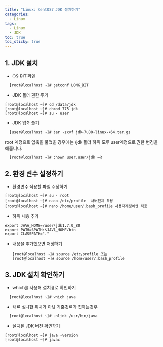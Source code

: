 ```yaml
---
title: "Linux: CentOS7 JDK 설치하기"
categories:
  - Linux
tags:
  - Linux
  - JDK
toc: true
toc_sticky: true
---
```


## 1. JDK 설치
  * OS BIT 확인
  ```shell
    [root@localhost ~]# getconf LONG_BIT
  ```

  * JDK 폴더 권한 주기
   ```shell
   [root@localhost ~]# cd /data/jdk
   [root@localhost ~]# chmod 775 jdk
   [root@localhost ~]# su - user
   ```

  * JDK 압축 풀기
  ```shell
    [user@localhost ~]# tar -zxvf jdk-7u80-linux-x64.tar.gz
  ```
  root 계정으로 압축을 풀었을 경우에는 /jdk 폴더 하위 모두 user계정으로 권한 변경을 해줍니다.
  ```shell
    [root@localhost ~]# chown user.user/jdk –R
  ```

## 2. 환경 변수 설정하기
  * 환경변수 적용할 파일 수정하기
  ```shell
  [root@localhost ~]# su - root
  [root@localhost ~]# nano /etc/profile  서버전체 적용
  [root@localhost ~]# nano /home/user/.bash_profile 사용자계정에만 적용
  ```

  * 하위 내용 추가
  ```shell
  export JAVA_HOME=/user/jdk1.7.0_80
  export PATH=$PATH:$JAVA_HOME/bin
  export CLASSPATH="."
  ```

  * 내용을 추가했으면 저장하기
    ```shell
    [root@localhost ~]# source /etc/profile 또는
    [root@localhost ~]# source /home/user/.bash_profile
    ```

## 3. JDK 설치 확인하기
  * which를 사용해 설치경로 확인하기
  ```shell
    [root@localhost ~]# which java
  ```

  * 새로 설치한 위치가 아닌 기존경로가 잡히는경우
  ```shell
    [root@localhost ~]# unlink /usr/bin/java
  ```

  * 설치된 JDK 버전 확인하기
  ```shell
  [root@localhost ~]# java -version
  [root@localhost ~]# javac
  ```
